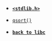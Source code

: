 - **[`<stdlib.h>`](/libc/stdlib.h/)**

* [`qsort()`](/libc/stdlib.h/qsort.md)

- [**`back to libc`**](/libc/)